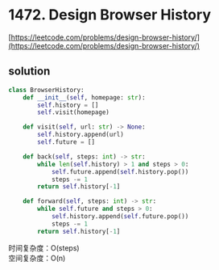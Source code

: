 # 1472. Design Browser History
[https://leetcode.com/problems/design-browser-history/](https://leetcode.com/problems/design-browser-history/)


## solution

```python
class BrowserHistory:
    def __init__(self, homepage: str):
        self.history = []
        self.visit(homepage)

    def visit(self, url: str) -> None:
        self.history.append(url)
        self.future = []

    def back(self, steps: int) -> str:
        while len(self.history) > 1 and steps > 0:
            self.future.append(self.history.pop())
            steps -= 1
        return self.history[-1]

    def forward(self, steps: int) -> str:
        while self.future and steps > 0:
            self.history.append(self.future.pop())
            steps -= 1
        return self.history[-1]
```
时间复杂度：O(steps) <br>
空间复杂度：O(n)

